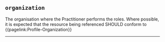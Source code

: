 ## `organization`

The organisation where the Practitioner performs the roles. Where possible, it is expected that the resource being referenced SHOULD conform to  {{pagelink:Profile-Organization}} 

---